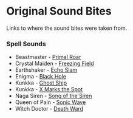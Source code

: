 # Original Sound Bites

Links to where the sound bites were taken from.

### Spell Sounds

- Beastmaster - [Primal Roar](https://admiralbullbot.github.io/playsounds/files/bulldog/awoo.ogg)
- Crystal Maiden - [Freezing Field](https://youtu.be/EQevdfr2Kqk?t=565)
- Earthshaker - [Echo Slam](https://admiralbullbot.github.io/playsounds/files/bulldog/skadoosh.ogg)
- Enigma - [Black Hole](https://youtu.be/kHhtOrZ6qrs?t=141)
- Kunkka - [Ghost Ship](https://admiralbullbot.github.io/playsounds/files/bulldog/aaah.ogg)
- Kunkka - [X Marks the Spot](https://admiralbullbot.github.io/playsounds/files/new/sike.ogg)
- Naga Siren - [Song of the Siren](https://youtu.be/8Rq0Gg6PEac?t=169)
- Queen of Pain - [Sonic Wave](https://youtu.be/OlOy9zjIdmc?t=26)
- Witch Doctor - [Death Ward](https://youtu.be/HmZYgqBp1gI)